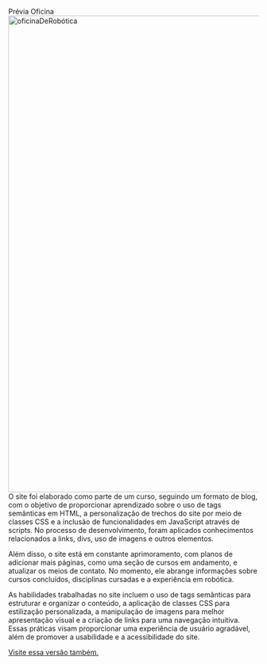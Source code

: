 Prévia Oficina <br>
<img width="960" alt="oficinaDeRobótica" src="https://github.com/eduardosaatkamp/portfolioEduardoSaat/assets/24586322/183c48ff-a4b5-4df4-b707-e4f9f91202d7">
<br>
O site foi elaborado como parte de um curso, seguindo um formato de blog, com o objetivo de proporcionar aprendizado sobre o uso de tags semânticas em HTML, a personalização de trechos do site por meio de classes CSS e a inclusão de funcionalidades em JavaScript através de scripts. No processo de desenvolvimento, foram aplicados conhecimentos relacionados a links, divs, uso de imagens e outros elementos.

Além disso, o site está em constante aprimoramento, com planos de adicionar mais páginas, como uma seção de cursos em andamento, e atualizar os meios de contato. No momento, ele abrange informações sobre cursos concluídos, disciplinas cursadas e a experiência em robótica.

As habilidades trabalhadas no site incluem o uso de tags semânticas para estruturar e organizar o conteúdo, a aplicação de classes CSS para estilização personalizada, a manipulação de imagens para melhor apresentação visual e a criação de links para uma navegação intuitiva. Essas práticas visam proporcionar uma experiência de usuário agradável, além de promover a usabilidade e a acessibilidade do site.

<a href="https://github.com/eduardosaatkamp/personalPorfolio/"> Visite essa versão também. </a> 


